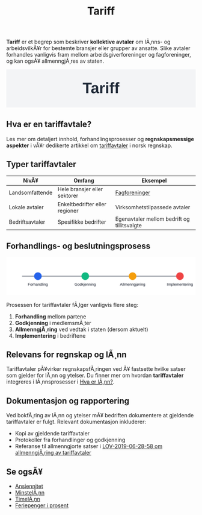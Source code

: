 ﻿---
title: "Tariff"
meta_title: "Tariff"
meta_description: '**Tariff** er et begrep som beskriver **kollektive avtaler** om lÃ¸nns- og arbeidsvilkÃ¥r for bestemte bransjer eller grupper av ansatte. Slike avtaler forhandl...'
slug: tariff
type: blog
layout: pages/single
---

**Tariff** er et begrep som beskriver **kollektive avtaler** om lÃ¸nns- og arbeidsvilkÃ¥r for bestemte bransjer eller grupper av ansatte. Slike avtaler forhandles vanligvis fram mellom arbeidsgiverforeninger og fagforeninger, og kan ogsÃ¥ allmenngjÃ¸res av staten.

![Tariff](tariff-image.svg)

## Hva er en tariffavtale?

Les mer om detaljert innhold, forhandlingsprosesser og **regnskapsmessige aspekter** i vÃ¥r dedikerte artikkel om [tariffavtaler](/blogs/regnskap/tariffavtale "Hva er en Tariffavtale? En Komplett Guide til Tariffavtaler") i norsk regnskap.

## Typer tariffavtaler

| NivÃ¥                   | Omfang                        | Eksempel                          |
|------------------------|-------------------------------|-----------------------------------|
| Landsomfattende        | Hele bransjer eller sektorer  | [Fagforeninger](/blogs/regnskap/hva-er-fagforening "Hva er Fagforening? En Guide til Fagforening") |
| Lokale avtaler         | Enkeltbedrifter eller regioner| Virksomhetstilpassede avtaler     |
| Bedriftsavtaler        | Spesifikke bedrifter          | Egenavtaler mellom bedrift og tillitsvalgte |

## Forhandlings- og beslutningsprosess

![Tariffforhandlingsprosess](tariff-timeline.svg)

Prosessen for tariffavtaler fÃ¸lger vanligvis flere steg:

1. **Forhandling** mellom partene
2. **Godkjenning** i medlemsmÃ¸ter
3. **AllmenngjÃ¸ring** ved vedtak i staten (dersom aktuelt)
4. **Implementering** i bedriftene

## Relevans for regnskap og lÃ¸nn

Tariffavtaler pÃ¥virker regnskapsfÃ¸ringen ved Ã¥ fastsette hvilke satser som gjelder for lÃ¸nn og ytelser. Du finner mer om hvordan **tariffavtaler** integreres i lÃ¸nnsprosesser i [Hva er lÃ¸nn?](/blogs/regnskap/hva-er-lonn "Hva er lÃ¸nn? Komplett Guide til LÃ¸nn i Regnskap").

## Dokumentasjon og rapportering

Ved bokfÃ¸ring av lÃ¸nn og ytelser mÃ¥ bedriften dokumentere at gjeldende tariffavtaler er fulgt. Relevant dokumentasjon inkluderer:

* Kopi av gjeldende tariffavtaler
* Protokoller fra forhandlinger og godkjenning
* Referanse til allmenngjorte satser i [LOV-2019-06-28-58 om allmenngjÃ¸ring av tariffavtaler](/blogs/regnskap/hva-er-allmenngjoringsloven "Hva er AllmenngjÃ¸ringsloven?")

## Se ogsÃ¥

* [Ansiennitet](/blogs/regnskap/ansiennitet "Ansiennitet i Norsk Regnskap")
* [MinstelÃ¸nn](/blogs/regnskap/minstelonn "MinstelÃ¸nn i Regnskap")
* [TimelÃ¸nn](/blogs/regnskap/hva-er-timelonn "Hva er TimelÃ¸nn? Guide til TimelÃ¸nn og Overtid")
* [Feriepenger i prosent](/blogs/regnskap/feriepenger-i-prosent "Feriepenger i Prosent: Satser, Beregning og RegnskapsfÃ¸ring")





